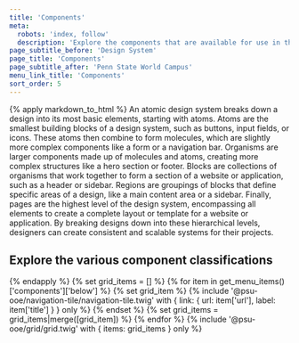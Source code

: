 ```yaml
---
title: 'Components'
meta:
  robots: 'index, follow'
  description: 'Explore the components that are available for use in the design system.'
page_subtitle_before: 'Design System'
page_title: 'Components'
page_subtitle_after: 'Penn State World Campus'
menu_link_title: 'Components'
sort_order: 5
---
```

{% apply markdown_to_html %}
An atomic design system breaks down a design into its most basic elements, starting with atoms. Atoms are the smallest building blocks of a design system, such as buttons, input fields, or icons. These atoms then combine to form molecules, which are slightly more complex components like a form or a navigation bar. Organisms are larger components made up of molecules and atoms, creating more complex structures like a hero section or footer. Blocks are collections of organisms that work together to form a section of a website or application, such as a header or sidebar. Regions are groupings of blocks that define specific areas of a design, like a main content area or a sidebar. Finally, pages are the highest level of the design system, encompassing all elements to create a complete layout or template for a website or application. By breaking designs down into these hierarchical levels, designers can create consistent and scalable systems for their projects.

## Explore the various component classifications
{% endapply %}
{% set grid_items = [] %}
{% for item in get_menu_items()['components']['below'] %}
  {% set grid_item %}
    {% include '@psu-ooe/navigation-tile/navigation-tile.twig' with {
      link: { url: item['url'], label: item['title'] }
    } only %}
  {% endset %}
  {% set grid_items = grid_items|merge([grid_item]) %}
{% endfor %}
{% include '@psu-ooe/grid/grid.twig' with {
  items: grid_items
} only %}